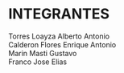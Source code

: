 # INTEGRANTES  

Torres Loayza Alberto Antonio  
Calderon Flores Enrique Antonio  
Marin Masti Gustavo  
Franco Jose Elias




